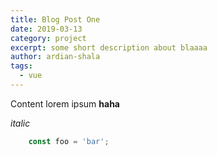 ```yaml
---
title: Blog Post One
date: 2019-03-13
category: project
excerpt: some short description about blaaaa
author: ardian-shala
tags:
  - vue
---
```


Content lorem ipsum **haha**

*italic*


```js
	const foo = 'bar';
```
